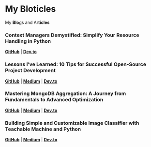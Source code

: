 # My Bloticles

My **Blo**gs and Ar**ticles**

### Context Managers Demystified: Simplify Your Resource Handling in Python
[**GitHub**](https://gist.github.com/MeqdadDev/d6728dd03c97688efd9b096c991b1ad3) | [**Dev.to**](https://dev.to/meqdad_dev/context-managers-demystified-simplify-your-resource-handling-in-python-4lc0)

### Lessons I’ve Learned: 10 Tips for Successful Open-Source Project Development
[**GitHub**](https://gist.github.com/MeqdadDev/92f70ac7227bc4d4689142006d81d78d) | [**Medium**](https://medium.com/@meqdad.dev/lessons-ive-learned-10-tips-for-successful-open-source-project-development-38a166fa0a13) | [**Dev.to**](https://dev.to/meqdad_dev/lessons-ive-learned-10-tips-for-successful-open-source-project-development-5dl9)

### Mastering MongoDB Aggregation: A Journey from Fundamentals to Advanced Optimization
[**GitHub**](https://gist.github.com/MeqdadDev/7f17bce88cedd71136ec14428b4f1845) | [**Medium**](https://medium.com/@meqdad.dev/mastering-mongodb-aggregation-a-journey-from-fundamentals-to-advanced-optimization-a1be02e816a0) | [**Dev.to**](https://dev.to/meqdad_dev/mastering-mongodb-aggregation-a-journey-from-fundamentals-to-advanced-optimization-2eji)

### Building Simple and Customizable Image Classifier with Teachable Machine and Python
[**GitHub**](https://github.com/MeqdadDev/image-classifier-using-python-article) | [**Medium**](https://medium.com/@meqdad.dev/building-simple-and-customizable-image-classifier-with-teachable-machine-and-python-30d50169d638) | [**Dev.to**](https://dev.to/meqdad_dev/building-simple-and-customizable-image-classifier-with-teachable-machine-and-python-4jim)

